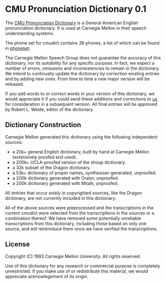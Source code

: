 # CMU Pronunciation Dictionary 0.1

The [CMU Pronunciation Dictionary](cmudict) is a General American English
pronunciation dictionary. It is used at Carnegie Mellon in their speech
understanding systems.

The phone set for cmudict contains 39 phones, a list of which can be found in
[phoneset](phoneset).

The Carnegie Mellon Speech Group does not guarantee the accuracy of this
dictionary, nor its suitability for any specific purpose. In fact, we
expect a number of errors, omissions and inconsistencies to remain in the
dictionary. We intend to continually update the dictionary by correction
existing entries and by adding new ones. From time to time a new major
version will be released.

If you add words to or correct words in your version of this dictionary,
we would appreciate it if you could send these additions and corrections
to [us](weide@cs.cmu.edu) for consideration in a subsequent version. All
final entries will be approved by Robert L. Weide, editor of the dictionary.

## Dictionary Construction

Carnegie Mellon generated this dictionary using the following independent
sources:

 * a 20k+ general English dictionary, built by hand at Carnegie Mellon
  (extensively proofed and used).
 * a 200k+ UCLA-proofed version of the shoup dictionary.
 * a 32k subset of the Dragon dictionary.
 * a 53k+ dictionary of proper names, synthesiser-generated, unproofed.
 * a 200k dictionary generated with Orator, unproofed.
 * a 200k dictionary generated with Mitalk, unproofed.

All entries that occur solely in copyrighted sources, like the Dragon
dictionary, are not currently included in this dictionary.

All of the above sources were preprocessed and the transcriptions in the
current cmudict were selected from the transcriptions in the sources or
a combination thereof. We have removed some potentially unreliable
transcriptions from this dictionary, including those based on only one
source, and will reintroduce them once we have verified the transcriptions.

## License

Copyright (C) 1993 Carnegie Mellon University. All rights reserved.

Use of this dictionary for any research or commercial purpose is completely
unrestricted.  If you make use of or redistribute this material, we would
appreciate acknowlegement of its origin.
